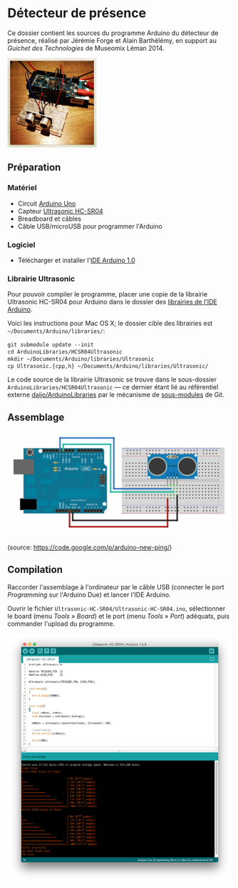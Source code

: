 # Détecteur de présence

Ce dossier contient les sources du programme Arduino du détecteur de présence, réalisé
par Jérémie Forge et Alain Barthélémy, en support au _Guichet des Technologies_ de Museomix Léman 2014.

<img src="../../images/IMG_6250.JPG" height="200" title="Assemblage du détecteur avec Arduino Due"/>

## Préparation

### Matériel

 * Circuit [Arduino Uno](http://arduino.cc/en/Main/ArduinoBoardUno)
 * Capteur [Ultrasonic HC-SR04](https://docs.google.com/document/d/1Y-yZnNhMYy7rwhAgyL_pfa39RsB-x2qR4vP8saG73rE)
 * Breadboard et câbles
 * Câble USB/microUSB pour programmer l'Arduino

### Logiciel

 * Télécharger et installer l'[IDE Arduino 1.0](http://arduino.cc/en/Main/Software)

### Librairie Ultrasonic

Pour pouvoir compiler le programme, placer une copie de la librairie Ultrasonic HC-SR04 pour Arduino
dans le dossier des [librairies de l'IDE Arduino](http://www.arduino.cc/en/Hacking/Libraries).

Voici les instructions pour Mac OS X; le dossier cible des librairies est `~/Documents/Arduino/libraries/`:

    git submodule update --init
    cd ArduinoLibraries/HCSR04Ultrasonic
    mkdir ~/Documents/Arduino/libraries/Ultrasonic
    cp Ultrasonic.{cpp,h} ~/Documents/Arduino/libraries/Ultrasonic/

Le code source de la librairie Ultrasonic se trouve dans le sous-dossier `ArduinoLibraries/HCSR04Ultrasonic`
— ce dernier étant lié au référentiel externe [daijo/ArduinoLibraries](https://github.com/daijo/ArduinoLibraries)
par le mécanisme de [sous-modules](http://git-scm.com/book/en/v2/Git-Tools-Submodules) de Git.

## Assemblage

![Assemblage de l'Arduino Uno et du capteur Ultrasonic HC-SR04](arduino-uno-ultrasonic-hc-sr04-wiring.png)

(source: https://code.google.com/p/arduino-new-ping/)

## Compilation

Raccorder l'assemblage à l'ordinateur par le câble USB (connecter le port _Programming_ sur
l'Arduino Due) et lancer l'IDE Arduino.

Ouvrir le fichier `Ultrasonic-HC-SR04/Ultrasonic-HC-SR04.ino`, sélectionner le board (menu _Tools » Board_)
et le port (menu _Tools » Port_) adéquats, puis commander l'upload du programme.

![Aperçu de l'IDE Arduino avec le programme du capteur](arduino-ide-ultrasonic-compile.png)
